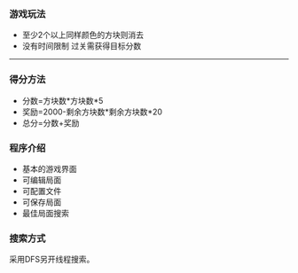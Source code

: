 ### 游戏玩法 ###

- 至少2个以上同样颜色的方块则消去
- 没有时间限制 过关需获得目标分数
_______________________________________

### 得分方法 ###

- 分数=方块数\*方块数\*5
- 奖励=2000-剩余方块数\*剩余方块数\*20
- 总分=分数+奖励

### 程序介绍 ###

- 基本的游戏界面
- 可编辑局面
- 可配置文件
- 可保存局面
- 最佳局面搜索

### 搜索方式 ###

采用DFS另开线程搜索。
